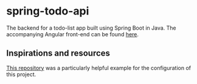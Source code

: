 # spring-todo-api

The backend for a todo-list app built using Spring Boot in Java. The accompanying Angular front-end
can be found [here](https://github.com/deb1g19/ng-todo).

## Inspirations and resources

[This repository](https://github.com/davids13/crud-spring-data-jpa) was a particularly helpful example for the configuration of this project.